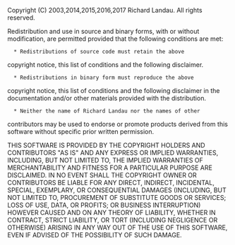   Copyright (C) 2003,2014,2015,2016,2017 Richard Landau.  All rights reserved.
  
  Redistribution and use in source and binary forms, with or
  without modification, are permitted provided that the following
  conditions are met:
  
      * Redistributions of source code must retain the above
  copyright notice, this list of conditions and the following
  disclaimer.
  
      * Redistributions in binary form must reproduce the above
  copyright notice, this list of conditions and the following
  disclaimer in the documentation and/or other materials provided
  with the distribution.
  
      * Neither the name of Richard Landau nor the names of other
  contributors may be used to endorse or promote products derived
  from this software without specific prior written permission.
  
  THIS SOFTWARE IS PROVIDED BY THE COPYRIGHT HOLDERS AND
  CONTRIBUTORS "AS IS" AND ANY EXPRESS OR IMPLIED WARRANTIES,
  INCLUDING, BUT NOT LIMITED TO, THE IMPLIED WARRANTIES OF
  MERCHANTABILITY AND FITNESS FOR A PARTICULAR PURPOSE ARE
  DISCLAIMED. IN NO EVENT SHALL THE COPYRIGHT OWNER OR
  CONTRIBUTORS BE LIABLE FOR ANY DIRECT, INDIRECT, INCIDENTAL,
  SPECIAL, EXEMPLARY, OR CONSEQUENTIAL DAMAGES (INCLUDING, BUT
  NOT LIMITED TO, PROCUREMENT OF SUBSTITUTE GOODS OR SERVICES;
  LOSS OF USE, DATA, OR PROFITS; OR BUSINESS INTERRUPTION)
  HOWEVER CAUSED AND ON ANY THEORY OF LIABILITY, WHETHER IN
  CONTRACT, STRICT LIABILITY, OR TORT (INCLUDING NEGLIGENCE OR
  OTHERWISE) ARISING IN ANY WAY OUT OF THE USE OF THIS SOFTWARE,
  EVEN IF ADVISED OF THE POSSIBILITY OF SUCH DAMAGE.
